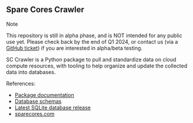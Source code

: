 ## Spare Cores Crawler

> [!NOTE]
> This repository is still in alpha phase, and is NOT intended for any
> public use yet.  Please check back by the end of Q1 2024, or contact
> us (via a [GitHub ticket](https://github.com/SpareCores/sc-crawler/issues/new))
> if you are interested in alpha/beta testing.

SC Crawler is a Python package to pull and standardize data on cloud
compute resources, with tooling to help organize and update the
collected data into databases.

References:

- [Package documentation](https://sparecores.github.io/sc-crawler/)
- [Database schemas](https://dbdocs.io/spare-cores/sc-crawler)
- [Latest SQLite database release](https://sc-data-public-40e9d310.s3.amazonaws.com/sc-data-all.db.bz2)
- [sparecores.com](https://sparecores.com)

